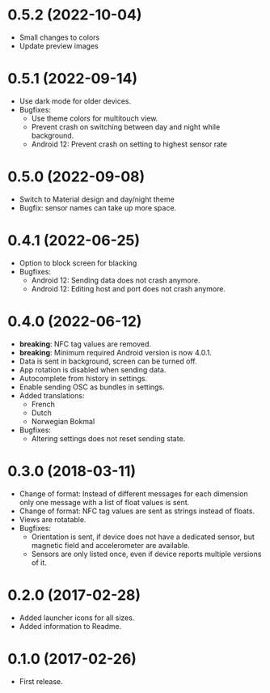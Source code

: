 # 0.5.2 (2022-10-04)
- Small changes to colors
- Update preview images

# 0.5.1 (2022-09-14)
- Use dark mode for older devices.
- Bugfixes:
	* Use theme colors for multitouch view.
	* Prevent crash on switching between day and night while background.
	* Android 12: Prevent crash on setting to highest sensor rate

# 0.5.0 (2022-09-08)
- Switch to Material design and day/night theme
- Bugfix: sensor names can take up more space.

# 0.4.1 (2022-06-25)
- Option to block screen for blacking
- Bugfixes:
	* Android 12: Sending data does not crash anymore.
	* Android 12: Editing host and port does not crash anymore.

# 0.4.0 (2022-06-12)
- **breaking**: NFC tag values are removed.
- **breaking**: Minimum required Android version is now 4.0.1.
- Data is sent in background, screen can be turned off.
- App rotation is disabled when sending data.
- Autocomplete from history in settings.
- Enable sending OSC as bundles in settings.
- Added translations:
	* French
	* Dutch
	* Norwegian Bokmal
- Bugfixes:
	* Altering settings does not reset sending state.

# 0.3.0 (2018-03-11)
- Change of format: Instead of different messages for each dimension
  only one message with a list of float values is sent.
- Change of format: NFC tag values are sent as strings instead of
  floats.
- Views are rotatable.
- Bugfixes:
	* Orientation is sent, if device does not have a dedicated sensor,
	  but magnetic field and accelerometer are available.
	* Sensors are only listed once, even if device reports multiple
	  versions of it.

# 0.2.0 (2017-02-28)
- Added launcher icons for all sizes.
- Added information to Readme.

# 0.1.0 (2017-02-26)
- First release.
